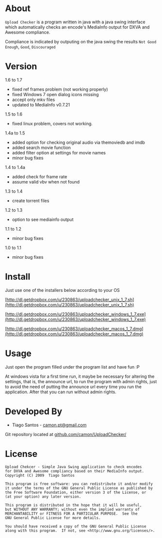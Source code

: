 About
=====
`Upload Checker` is a program written in java with a java swing interface
which automatically checks an encode's MediaInfo output for DXVA and Awesome 
compliance.

Compliance is indicated by outputing on the java swing the results
`Not Good Enough`, `Good`, `Discouraged`

Version
=====
1.6 to 1.7

* fixed ref frames problem (not working properly)
* fixed Windows 7 open dialog icons missing
* accept only mkv files
* updated to MediaInfo v0.7.21

1.5 to 1.6

* fixed linux problem, covers not working.

1.4a to 1.5

* added option for checking original audio via themoviedb and imdb
* added search movie function
* added filter option at settings for movie names
* minor bug fixes

1.4 to 1.4a

* added check for frame rate
* assume valid vbv when not found

1.3 to 1.4

* create torrent files

1.2 to 1.3

* option to see mediainfo output

1.1 to 1.2

* minor bug fixes

1.0 to 1.1

* minor bug fixes

Install
=====
Just use one of the installers below according to your OS

[http://dl.getdropbox.com/u/230863/uploadchecker_unix_1_7.sh](http://dl.getdropbox.com/u/230863/uploadchecker_unix_1_7.sh)

[http://dl.getdropbox.com/u/230863/uploadchecker_windows_1_7.exe](http://dl.getdropbox.com/u/230863/uploadchecker_windows_1_7.exe)

[http://dl.getdropbox.com/u/230863/uploadchecker_macos_1_7.dmg](http://dl.getdropbox.com/u/230863/uploadchecker_macos_1_7.dmg)

Usage
=====
Just open the program filled under the program list and have fun :P

At windows vista for a first time run, it maybe be necessary for
altering the settings, that is, the announce url, to run the program
with admin rights, just to avoid the need of putting the announce url
every time you run the application. After that you can run without
admin rights.

Developed By
============
* Tiago Santos - <camon.pt@gmail.com>

Git repository located at
[github.com/camon/UploadChecker/](http://github.com/camon/UploadChecker/)


License
=======
    Upload Chekcer - Simple Java Swing application to check encodes
    for DXVA and Awesome compliancy based on their MediaInfo output.
    Copyright (C) 2009  Tiago Santos

    This program is free software: you can redistribute it and/or modify
    it under the terms of the GNU General Public License as published by
    the Free Software Foundation, either version 3 of the License, or
    (at your option) any later version.

    This program is distributed in the hope that it will be useful,
    but WITHOUT ANY WARRANTY; without even the implied warranty of
    MERCHANTABILITY or FITNESS FOR A PARTICULAR PURPOSE.  See the
    GNU General Public License for more details.

    You should have received a copy of the GNU General Public License
    along with this program.  If not, see <http://www.gnu.org/licenses/>.
